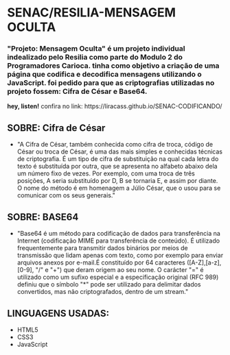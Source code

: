 # SENAC/RESILIA-MENSAGEM OCULTA
<h3> "Projeto: Mensagem Oculta" é um projeto individual indealizado pelo Resilia como parte do Modulo 2 do Programadores Carioca. tinha como objetivo a criação de uma página que codifica e decodifica mensagens utilizando o JavaScript. foi pedido para que as criptografias utilizadas no projeto fossem: Cifra de César e Base64. </h3>
<strong>hey, listen!</strong> confira no link: https://liracass.github.io/SENAC-CODIFICANDO/ 
<h2> SOBRE: Cifra de César </h2>
<ul>
  <li> "A Cifra de César, também conhecida como cifra de troca, código de César ou troca de César, é uma das mais simples e conhecidas técnicas de criptografia. É um tipo de cifra de substituição na qual cada letra do texto é substituída por outra, que se apresenta no alfabeto abaixo dela um número fixo de vezes. Por exemplo, com uma troca de três posições, A seria substituído por D, B se tornaria E, e assim por diante. O nome do método é em homenagem a Júlio César, que o usou para se comunicar com os seus generais."</li></ul>
<h2> SOBRE: BASE64 </h2>
<ul>
  <li> "Base64 é um método para codificação de dados para transferência na Internet (codificação MIME para transferência de conteúdo). É utilizado frequentemente para transmitir dados binários por meios de transmissão que lidam apenas com texto, como por exemplo para enviar arquivos anexos por e-mail.É constituído por 64 caracteres ([A-Z],[a-z],[0-9], "/" e "+") que deram origem ao seu nome. O carácter "=" é utilizado como um sufixo especial e a especificação original (RFC 989) definiu que o símbolo "*" pode ser utilizado para delimitar dados convertidos, mas não criptografados, dentro de um stream." </li></ul>
<h2> LINGUAGENS USADAS: </h2>
<ul>
  <li> HTML5 </li>
  <li> CSS3 </li>
  <li> JavaScript </li></ul>
